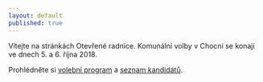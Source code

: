 ```yaml
---
layout: default
published: true
---
```


Vítejte na stránkách Otevřené radnice.
Komunální volby v Chocni se konají ve dnech 5. a 6. října 2018.

Prohlédněte si [volební program](/program "Volební program")
a [seznam kandidátů](/kandidatka "Kandidátka").
